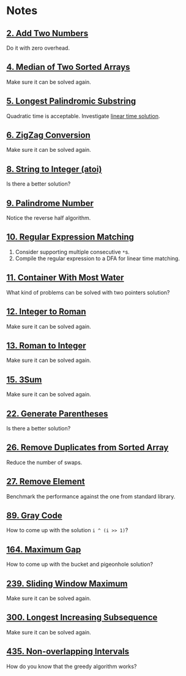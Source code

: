 # Notes

## [2. Add Two Numbers](https://leetcode.com/problems/two-sum/)

Do it with zero overhead.

## [4. Median of Two Sorted Arrays](https://leetcode.com/problems/median-of-two-sorted-arrays/)

Make sure it can be solved again.

## [5. Longest Palindromic Substring](https://leetcode.com/problems/longest-palindromic-substring/)

Quadratic time is acceptable. Investigate
[linear time solution](https://www.geeksforgeeks.org/manachers-algorithm-linear-time-longest-palindromic-substring-part-1/).

## [6. ZigZag Conversion](https://leetcode.com/problems/zigzag-conversion/)

Make sure it can be solved again.

## [8. String to Integer (atoi)](https://leetcode.com/problems/string-to-integer-atoi/)

Is there a better solution?

## [9. Palindrome Number](https://leetcode.com/problems/palindrome-number/)

Notice the reverse half algorithm.

## [10. Regular Expression Matching](https://leetcode.com/problems/regular-expression-matching/)

1. Consider supporting multiple consecutive `*`s.
2. Compile the regular expression to a DFA for linear time matching.

## [11. Container With Most Water](https://leetcode.com/problems/container-with-most-water/)

What kind of problems can be solved with two pointers solution?

## [12. Integer to Roman](https://leetcode.com/problems/integer-to-roman/)

Make sure it can be solved again.

## [13. Roman to Integer](https://leetcode.com/problems/roman-to-integer/)

Make sure it can be solved again.

## [15. 3Sum](https://leetcode.com/problems/3sum/)

Make sure it can be solved again.

## [22. Generate Parentheses](https://leetcode.com/problems/generate-parentheses/)

Is there a better solution?

## [26. Remove Duplicates from Sorted Array](https://leetcode.com/problems/remove-duplicates-from-sorted-array/)

Reduce the number of swaps.

## [27. Remove Element](https://leetcode.com/problems/remove-element/)

Benchmark the performance against the one from standard library.

## [89. Gray Code](https://leetcode.com/problems/gray-code/)

How to come up with the solution `i ^ (i >> 1)`?

## [164. Maximum Gap](https://leetcode.com/problems/maximum-gap/)

How to come up with the bucket and pigeonhole solution?

## [239. Sliding Window Maximum](https://leetcode.com/problems/sliding-window-maximum/)

Make sure it can be solved again.

## [300. Longest Increasing Subsequence](https://leetcode.com/problems/longest-increasing-subsequence/)

Make sure it can be solved again.

## [435. Non-overlapping Intervals](https://leetcode.com/problems/non-overlapping-intervals/)

How do you know that the greedy algorithm works?
